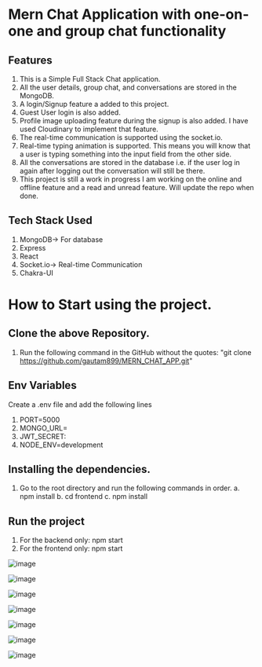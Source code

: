 # Mern Chat Application with one-on-one and group chat functionality

## Features
1. This is a Simple Full Stack Chat application.
2. All the user details, group chat, and conversations are stored in the MongoDB.
3. A login/Signup feature a added to this project.
4. Guest User login is also added.
5. Profile image uploading feature during the signup is also added. I have used Cloudinary to implement that feature.
6. The real-time communication is supported using the socket.io.
7. Real-time typing animation is supported. This means you will know that a user is typing something into the input field from the other side.
8. All the conversations are stored in the database i.e. if the user log in again after logging out the conversation will still be there.
9. This project is still a work in progress I am working on the online and offline feature and a read and unread feature. Will update the repo when done.


## Tech Stack Used
1. MongoDB-> For database
2. Express
3. React
4. Socket.io-> Real-time Communication
5. Chakra-UI


# How to Start using the project.

## Clone the above Repository.
1. Run the following command in the GitHub without the quotes: "git clone https://github.com/gautam899/MERN_CHAT_APP.git"

## Env Variables
Create a .env file and add the following lines
1. PORT=5000
2. MONGO_URL=<URL>
3. JWT_SECRET:<Secret>
4. NODE_ENV=development


## Installing the dependencies.
1. Go to the root directory and run the following commands in order.
   a. npm install
   b. cd frontend
   c. npm install
## Run the project
1. For the backend only: npm start
2. For the frontend only: npm start

![image](https://github.com/gautam899/MERN_CHAT_APP/assets/124019261/d4b5ca00-7e3b-4e54-a617-db92633a00fc)

![image](https://github.com/gautam899/MERN_CHAT_APP/assets/124019261/2359af21-624f-4617-8df8-ed0f2d2858a2)

![image](https://github.com/gautam899/MERN_CHAT_APP/assets/124019261/ac537cfb-cc3f-4101-ae2d-40842bb13641)

![image](https://github.com/gautam899/MERN_CHAT_APP/assets/124019261/dc103558-d1e9-4aec-82f8-52faadfeefd5)

![image](https://github.com/gautam899/MERN_CHAT_APP/assets/124019261/423421a3-b26f-47f4-8397-7b8165ae2074)

![image](https://github.com/gautam899/MERN_CHAT_APP/assets/124019261/493d1e37-36b3-4304-b8f7-406544e81913)

![image](https://github.com/gautam899/MERN_CHAT_APP/assets/124019261/a35c06f5-812c-4959-afab-c0537d573b2a)







